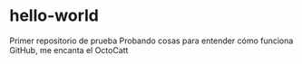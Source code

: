 # hello-world
Primer repositorio de prueba
Probando cosas para entender cómo funciona GitHub, me encanta el OctoCatt
